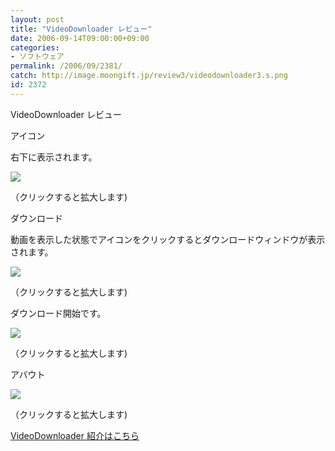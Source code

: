 ```yaml
---
layout: post
title: "VideoDownloader レビュー"
date: 2006-09-14T09:00:00+09:00
categories:
- ソフトウェア
permalink: /2006/09/2381/
catch: http://image.moongift.jp/review3/videodownloader3.s.png
id: 2372
---
```

VideoDownloader レビュー  
<!--more-->

アイコン

  

右下に表示されます。

  

[![](http://image.moongift.jp/review3/videodownloader1.s.png)](http://image.moongift.jp/review3/videodownloader1.png)  
  
（クリックすると拡大します)

  

ダウンロード

  

動画を表示した状態でアイコンをクリックするとダウンロードウィンドウが表示されます。

  

[![](http://image.moongift.jp/review3/videodownloader2.s.png)](http://image.moongift.jp/review3/videodownloader2.png)  
  
（クリックすると拡大します)

  

ダウンロード開始です。

  

[![](http://image.moongift.jp/review3/videodownloader3.s.png)](http://image.moongift.jp/review3/videodownloader3.png)  
  
（クリックすると拡大します)

  

アバウト

  

[![](http://image.moongift.jp/review3/videodownloader4.s.png)](http://image.moongift.jp/review3/videodownloader4.png)  
  
（クリックすると拡大します)

  

[VideoDownloader 紹介はこちら](http://fw.moongift.jp/intro/i-2380.html)

